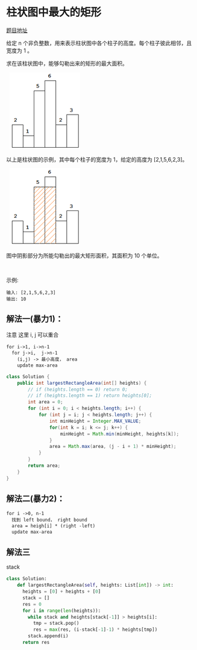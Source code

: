 # 柱状图中最大的矩形

[题目地址](https://leetcode-cn.com/problems/largest-rectangle-in-histogram)

给定 n 个非负整数，用来表示柱状图中各个柱子的高度。每个柱子彼此相邻，且宽度为 1 。

求在该柱状图中，能够勾勒出来的矩形的最大面积。

 
![histogram.png](./84/histogram.png)


以上是柱状图的示例，其中每个柱子的宽度为 1，给定的高度为 [2,1,5,6,2,3]。

 
![histogram_area.png](./84/histogram_area.png)



图中阴影部分为所能勾勒出的最大矩形面积，其面积为 10 个单位。

 

示例:

```
输入: [2,1,5,6,2,3]
输出: 10
```

## 解法一(暴力1)：

注意 这里 i, j 可以重合
```
for i->1, i->n-1
  for j->i,  j->n-1
    (i,j) -> 最小高度， area
    update max-area
```

```Java
class Solution {
    public int largestRectangleArea(int[] heights) {
        // if (heights.length == 0) return 0;
        // if (heights.length == 1) return heights[0];
        int area = 0;
        for (int i = 0; i < heights.length; i++) {
            for (int j = i; j < heights.length; j++) {
                int minHeight = Integer.MAX_VALUE;
                for(int k = i; k <= j; k++) {
                    minHeight = Math.min(minHeight, heights[k]);
                }
                area = Math.max(area, (j - i + 1) * minHeight);
            }
        }
        return area;
    }
}
```

## 解法二(暴力2)：


```
for i ->0, n-1
  找到 left bound， right bound
  area = heigh[i] * (right -left)
  update max-area
```

## 解法三 

stack 

```python
class Solution:
    def largestRectangleArea(self, heights: List[int]) -> int:
      heights = [0] + heights + [0]
      stack = []
      res = 0
      for i in range(len(heights)):
        while stack and heights[stack[-1]] > heights[i]:
          tmp = stack.pop()
          res = max(res, (i-stack[-1]-1) * heights[tmp])
        stack.append(i)
      return res
```